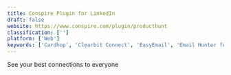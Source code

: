 ```yaml
---
title: Conspire Plugin for LinkedIn
draft: false 
website: https://www.conspire.com/plugin/producthunt
classification: ['']
platform: ['Web']
keywords: ['Cardhop', 'Clearbit Connect', 'EasyEmail', 'Email Hunter for Chrome', 'EmailMatcher', 'FindThatLead Prospector', 'Grabby', 'Hunter', 'Lead Finder', 'LeadGibbon', 'Leadfeeder', 'Leonard for Linkedin', 'LinkedIn', 'LinkedIn Review', 'LinkedIn Salary', 'LinkedIn Students', 'MIDAS', 'Missive', 'SHIELDAPP for LinkedIn', 'ZeroBounce']
---
```

See your best connections to everyone